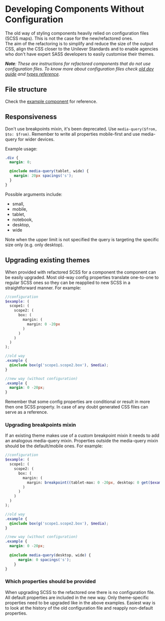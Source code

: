 # Developing Components Without Configuration

The old way of styling components heavily relied on configuration files (SCSS maps). This is not the case for the new/refactored ones.   
The aim of the refactoring is to simplify and reduce the size of the output CSS, align the CSS closer to the Unilever Standards and to enable agencies who don't have expert SASS developers to easily customise their themes.

_**Note**: These are instructions for refactored components that do not use configuration files.
To know more about configuration files check [old dev guide](DEVELOPMENT.md) and [types reference](SASS-TYPES.md)._

## File structure
Check the [example component](sass/components/aaa-example/index.scss) for reference.

## Responsiveness
Don't use breakpoints mixin, it's been deprecated. Use `media-query($from, $to: $from)`.
Remember to write all properties mobile-first and use media-query for wider devices.
 
Example usage:
```scss
.div {
  margin: 0;

  @include media-query(tablet, wide) {
    margin: 20px spacings('s');
  }
}
```

Possible arguments include:
- small,
- mobile,
- tablet,
- notebook,
- desktop,
- wide

Note when the upper limit is not specified the query is targeting the specific size only (e.g. only desktop).

## Upgrading existing themes 
When provided with refactored SCSS for a component the component can be easily upgraded.
Most old-way config properties translate one-to-one to regular SCSS ones so they can be reapplied to new SCSS in a straightforward manner.
For example:

```scss
//configuration
$example: (
  scope1: (
    scope2: (
      box: (
        margin: (
          margin: 0 -20px
        )
      )
    )
  )
);

//old way
.example {
  @include box(g('scope1.scope2.box'), $media);
}

//new way (without configuration)
.example {
  margin: 0 -20px;
}
```

Remember that some config properties are conditional or result in more then one SCSS property. In case of any doubt generated CSS files can serve as a reference.

### Upgrading breakpoints mixin
If an existing theme makes use of a custom breakpoint mixin it needs to add an analogous media-query mixin.
Properties outside the media-query mixin should be the default/mobile ones.
For example:

```scss
//configuration
$example: (
  scope1: (
    scope2: (
      box: (
        margin: (
          margin: breakpoint((tablet-max: 0 -20px, desktop: 0 get($example, 'spacings.s')))
        )
      )
    )
  )
);

//old way
.example {
  @include box(g('scope1.scope2.box'), $media);
}

//new way (without configuration)
.example {
  margin: 0 -20px;
  
  @include media-query(desktop, wide) {
      margin: 0 spacings('s');
    }
}
```

### Which properties should be provided
When upgrading SCSS to the refactored one there is no configuration file.
All default properties are included in the new way. Only theme-specific properties need to be upgraded like in the above examples.
Easiest way is to look at the history of the old configuration file and reapply non-default properties. 
